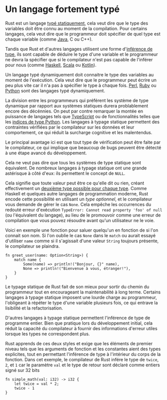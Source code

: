 # Un langage fortement typé

Rust est un langage [typé statiquement](https://en.wikipedia.org/wiki/Type_system), cela veut dire que le type des variables doit être connu au moment de la compilation. Pour certains langages, cela veut dire que le programmeur doit spécifier de quel type est chaque variable (comme [Java](https://en.wikipedia.org/wiki/Java_(programming_language)), C ou C++).

Tandis que Rust et d'autres langages utilisent une forme d'[inférence de type](https://en.wikipedia.org/wiki/Type_inference), ils sont capable de déduire le type d'une variable et le programmeur ne devra la spécifier que si le compilateur n'est pas capable de l'inférer pour nous (comme [Haskell](https://en.wikipedia.org/wiki/Haskell_(programming_language)), [Scala](https://en.wikipedia.org/wiki/Scala_(programming_language)) ou [Kotlin](https://en.wikipedia.org/wiki/Kotlin_(programming_language))).

Un langage typé dynamiquement doit connaitre le type des variables au moment de l'exécution. Cela veut dire que le programmeur peut écrire un peu plus vite car il n'a pas à spécifier le type à chaque fois. [Perl](https://www.perl.org/), [Ruby](https://www.ruby-lang.org/en/) ou [Python](https://www.python.org/) sont des langages typé dynamiquement.

La division entre les programmeurs qui préférent les système de type dynamique par rapport aux systèmes statiques durera problablement encore des décénnies. On peut par contre remarquer la montée en puissance de langages tels que [TypeScript](https://www.typescriptlang.org/) ou de fonctionnalités telles que les [indices de type Python](https://docs.python.org/3/library/typing.html). Les langages à typage statique permettent des contraintes vérifiées par le compilateur sur les données et leur comportement, ce qui réduit la surcharge cognitive et les malentendus.

Le principal avantage ici est que tout type de vérification peut être faite par le compilateur, ce qui implique que beaucoup de bugs peuvent être détecté à une étape avancé du développement.

Cela ne veut pas dire que tous les systèmes de type statique sont équivalent. De nombreux langages à typage statique ont une grande astérisque à côté d'eux: ils permettent le concept de `NULL`.

Cela signifie que toute valeur peut être ce qu'elle dit ou rien, créant effectivement un [deuxième type possible pour chaque type](https://franklinchen.com/blog/2012/09/06/my-pittsburgh-ruby-talk-nil/). Comme Haskell et quelques autre langages de programmation moderne, Rust encode cette possibilité en utilisant un *type optionnel*, et le compilateur vous demande de gérer le cas `None`. Cela empêche les occurrences du redouté erreur d'exécution `TypeError: Cannot read property 'foo' of null` (ou l'équivalent du langage), au lieu de le promouvoir comme une erreur de compilation que vous pouvez résoudre avant qu'un utilisateur ne le voie.

Voici en exemple une fonction pour saluer quelqu'un en fonction de si l'on connait son nom. Si l'on oublie le cas `None` dans le `match` ou aurait essayé d'utiliser `name` comme si il s'agissait d'une valeur `String` toujours présente, le compilateur se plaindra.

```
fn greet_user(name: Option<String>) {
	match name {
		Some(name) => println!("Bonjour, {}" name),
		None => println!("Bienvenue à vous, étranger!"),
	}
}
```

Le typage statique de Rust fait de son mieux pour sortir du chemin du programmeur tout en encourageant la maintenabilité à long terme. Certains langages à typage statique imposent une lourde charge au programmeur, l'obligeant à répéter le type d'une variable plusieurs fois, ce qui entrave la lisibilité et la refactorisation.

D'autres langages à typage statique permettent l'inférence de type de programme entier. Bien que pratique lors du développement initial, cela réduit la capacité du compilateur à fournir des informations d'erreur utiles lorsque les types ne correspondent plus.

Rust apprends de ces deux styles et exige que les éléments de premier niveau tels que les arguments de fonction et les constantes aient des types explicites, tout en permettant l'inférence de type à l'intérieur du corps de la fonction. Dans cet exemple, le compilateur de Rust infére le type de `twice`, `2`, et `1` car le paramètre `val` et le type de retour sont déclaré comme entiers signé sur 32 bits

```
fn simple_math(val: i32) -> i32 {
	let twice = val * 2;
	twice - 1
}
```
